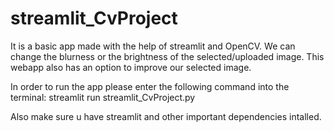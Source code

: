 # streamlit_CvProject
It is a basic app made with the help of streamlit and OpenCV.
We can change the blurness or the brightness of the selected/uploaded image.
This webapp also has an option to improve our selected image.


In order to run the app please enter the following command into the terminal:
streamlit run streamlit_CvProject.py
           
Also make sure u have streamlit and other important dependencies intalled.           
